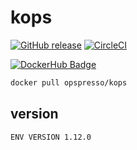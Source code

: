 # kops

[![GitHub release](https://img.shields.io/github/release/opspresso/kops.svg)](https://github.com/opspresso/kops/releases)
[![CircleCI](https://circleci.com/gh/opspresso/kops.svg?style=svg)](https://circleci.com/gh/opspresso/kops)

[![DockerHub Badge](http://dockeri.co/image/opspresso/kops)](https://hub.docker.com/r/opspresso/kops/)

```bash
docker pull opspresso/kops
```

## version

```
ENV VERSION 1.12.0
```
